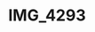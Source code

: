 ---
pid: '147'
layout: photos
title: IMG_4293
filename: IMG_4314.jpg
caption: 
previous_pid: '146'
next_pid: '148'
permalink: "/photos/147.html"
---